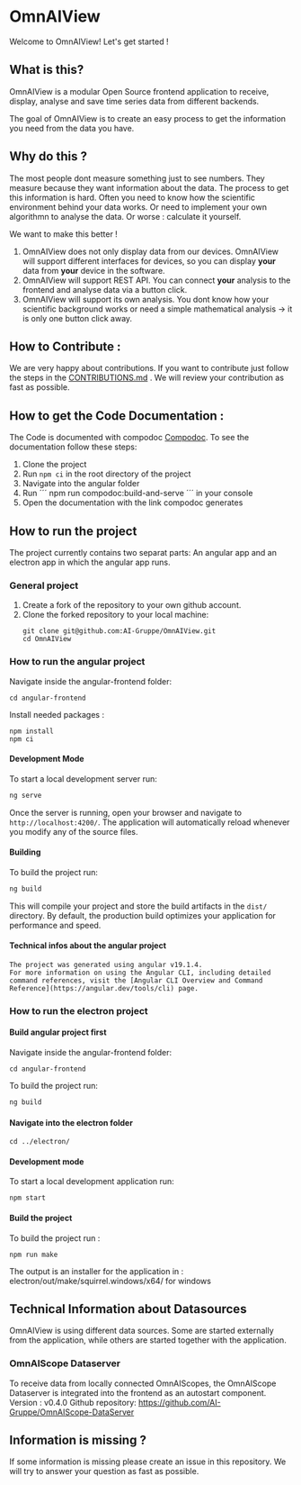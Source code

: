 # OmnAIView

Welcome to OmnAIView! Let's get started !

## What is this?

OmnAIView is a modular Open Source frontend application to receive, display, analyse and save time series data from different backends.

The goal of OmnAIView is to create an easy process to get the information you need from the data you have.

## Why do this ?

The most people dont measure something just to see numbers. They measure because they want information about the data.
The process to get this information is hard. Often you need to know how the scientific environment behind your data works. Or need to implement your own algorithmn to analyse the data. Or worse : calculate it yourself.

We want to make this better !

1. OmnAIView does not only display data from our devices. OmnAIView will support different interfaces for devices, so you can display **your** data from **your** device in the software.
2. OmnAIView will support REST API. You can connect **your** analysis to the frontend and analyse data via a button click.
3. OmnAIView will support its own analysis. You dont know how your scientific background works or need a simple mathematical analysis -> it is only one button click away.

## How to Contribute :

We are very happy about contributions. If you want to contribute just follow the steps in the [CONTRIBUTIONS.md](CONTRIBUTION.md) . We will review your contribution as fast as possible.

## How to get the Code Documentation : 

The Code is documented with compodoc [Compodoc](https://compodoc.app/). To see the documentation follow these steps: 

1. Clone the project 
2. Run ``` npm ci ``` in the root directory of the project 
3. Navigate into the angular folder 
4. Run 
´´´ npm run compodoc:build-and-serve ´´´ 
in your console 
5. Open the documentation with the link compodoc generates 

## How to run the project

The project currently contains two separat parts: An angular app and an electron app in which the angular app runs.

### General project

1. Create a fork of the repository to your own github account.
2. Clone the forked repository to your local machine:
   ```
   git clone git@github.com:AI-Gruppe/OmnAIView.git
   cd OmnAIView
   ```

### How to run the angular project

Navigate inside the angular-frontend folder:

```
cd angular-frontend
```

Install needed packages :

```
npm install
npm ci
```

#### Development Mode

To start a local development server run:

```bash
ng serve
```

Once the server is running, open your browser and navigate to `http://localhost:4200/`. The application will automatically reload whenever you modify any of the source files.

#### Building

To build the project run:

```bash
ng build
```

This will compile your project and store the build artifacts in the `dist/` directory. By default, the production build optimizes your application for performance and speed.

#### Technical infos about the angular project

    The project was generated using angular v19.1.4.
    For more information on using the Angular CLI, including detailed command references, visit the [Angular CLI Overview and Command Reference](https://angular.dev/tools/cli) page.

### How to run the electron project

#### Build angular project first

Navigate inside the angular-frontend folder:

```
cd angular-frontend
```

To build the project run:

```bash
ng build
```

#### Navigate into the electron folder

```
cd ../electron/
```

#### Development mode

To start a local development application run:

```
npm start
```

#### Build the project

To build the project run :

```
npm run make
```

The output is an installer for the application in : electron/out/make/squirrel.windows/x64/ for windows

## Technical Information about Datasources

OmnAIView is using different data sources. Some are started externally from the application, while others are started together with the application.

### OmnAIScope Dataserver

To receive data from locally connected OmnAIScopes, the OmnAIScope Dataserver is integrated into the frontend as an autostart component.
Version : v0.4.0
Github repository: https://github.com/AI-Gruppe/OmnAIScope-DataServer

## Information is missing ?

If some information is missing please create an issue in this repository. We will try to answer your question as fast as possible.
